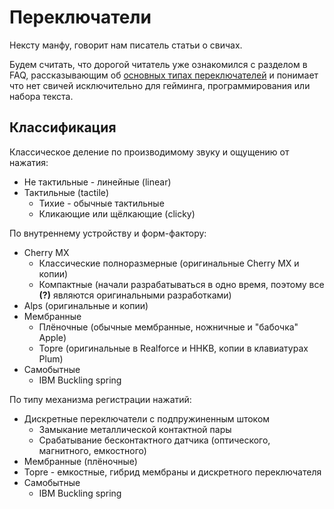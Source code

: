 # Переключатели
Нексту манфу, говорит нам писатель статьи о свичах.

Будем считать, что дорогой читатель уже ознакомился с разделом в FAQ, рассказывающим об [основных типах переключателей](https://rumech.guide/#/FAQ?id=%d0%9a%d0%b0%d0%ba%d0%b8%d0%b5-%d0%bf%d0%b5%d1%80%d0%b5%d0%ba%d0%bb%d1%8e%d1%87%d0%b0%d1%82%d0%b5%d0%bb%d0%b8-%d0%bc%d0%bd%d0%b5-%d0%bf%d0%be%d0%b4%d1%85%d0%be%d0%b4%d1%8f%d1%82) и понимает что нет свичей исключительно для гейминга, программирования или набора текста.

## Классификация
Классическое деление по производимому звуку и ощущению от нажатия:
* Не тактильные - линейные (linear)
* Тактильные (tactile)
  * Тихие - обычные тактильные
  * Кликающие или щёлкающие (clicky)

По внутреннему устройству и форм-фактору:
* Cherry MX
  * Классические полноразмерные (оригинальные Cherry MX и копии)
  * Компактные (начали разрабатываться в одно время, поэтому все **(?)** являются оригинальными разработками)
* Alps (оригинальные и копии)
* Мембранные
  * Плёночные (обычные мембранные, ножничные и "бабочка" Apple)
  * Topre (оригинальные в Realforce и HHKB, копии в клавиатурах Plum)
* Самобытные
  * IBM Buckling spring

По типу механизма регистрации нажатий:
* Дискретные переключатели с подпружиненным штоком
  * Замыкание металлической контактной пары
  * Срабатывание бесконтактного датчика (оптического, магнитного, емкостного)
* Мембранные (плёночные)
* Topre - емкостные, гибрид мембраны и дискретного переключателя
* Самобытные
  * IBM Buckling spring
